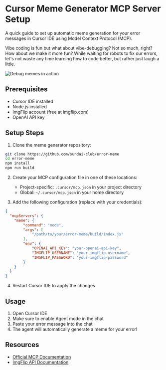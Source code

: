 # Cursor Meme Generator MCP Server Setup

A quick guide to set up automatic meme generation for your error messages in Cursor IDE using Model Context Protocol (MCP).


Vibe coding is fun but what about vibe-debugging? Not so much, right?
How about we make it more fun?
While waiting for robots to fix our errors, let's not waste any time learning how to code better, but rather just laugh a little.

![Debug memes in action]((https://github.com/sundai-club/error-meme/blob/main/meme-1742837907213.png?raw=true))


## Prerequisites

- Cursor IDE installed
- Node.js installed
- ImgFlip account (free at imgflip.com)
- OpenAI API key

## Setup Steps

1. Clone the meme generator repository:
```bash
git clone https://github.com/sundai-club/error-meme
cd error-meme
npm install
npm run build
```

2. Create your MCP configuration file in one of these locations:
   - Project-specific: `.cursor/mcp.json` in your project directory
   - Global: `~/.cursor/mcp.json` in your home directory

3. Add the following configuration (replace with your credentials):
```json
{
  "mcpServers": {    
    "meme": {
        "command": "node",
        "args": [
            "/path/to/your/error-meme/build/index.js"
        ],
        "env": {
            "OPENAI_API_KEY": "your-openai-api-key",
            "IMGFLIP_USERNAME": "your-imgflip-username",
            "IMGFLIP_PASSWORD": "your-imgflip-password"
        }
    }
  }
}
```

4. Restart Cursor IDE to apply the changes

## Usage

1. Open Cursor IDE
2. Make sure to enable Agent mode in the chat
3. Paste your error message into the chat
4. The agent will automatically generate a meme for your error!

## Resources

- [Official MCP Documentation](https://docs.cursor.com/context/model-context-protocol)
- [ImgFlip API Documentation](https://imgflip.com/api)
